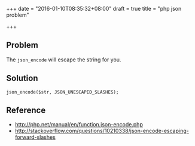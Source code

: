 +++
date = "2016-01-10T08:35:32+08:00"
draft = true
title = "php json problem"

+++



## Problem

The `json_encode` will escape the string for you.

## Solution

```
json_encode($str, JSON_UNESCAPED_SLASHES);
```

## Reference

* <http://php.net/manual/en/function.json-encode.php>
* <http://stackoverflow.com/questions/10210338/json-encode-escaping-forward-slashes>